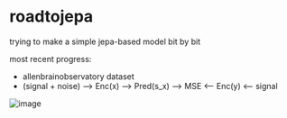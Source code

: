# roadtojepa
trying to make a simple jepa-based model bit by bit

most recent progress:
- allenbrainobservatory dataset
- (signal + noise) --> Enc(x) --> Pred(s_x) --> MSE <-- Enc(y) <-- signal

![image](https://github.com/rkdune/roadtojepa/assets/96749303/9e71f849-e9b9-4dba-9b67-680e83a505f7)

